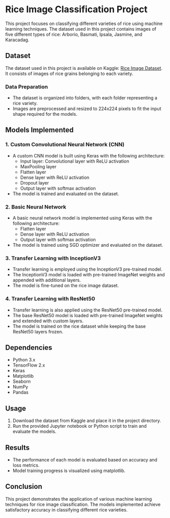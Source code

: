 # Rice Image Classification Project

This project focuses on classifying different varieties of rice using machine learning techniques. The dataset used in this project contains images of five different types of rice: Arborio, Basmati, Ipsala, Jasmine, and Karacadag.

## Dataset
The dataset used in this project is available on Kaggle: [Rice Image Dataset](https://www.kaggle.com/muratkokludataset/rice-image-dataset). It consists of images of rice grains belonging to each variety.

### Data Preparation
- The dataset is organized into folders, with each folder representing a rice variety.
- Images are preprocessed and resized to 224x224 pixels to fit the input shape required for the models.

## Models Implemented
### 1. Custom Convolutional Neural Network (CNN)
- A custom CNN model is built using Keras with the following architecture:
    - Input layer: Convolutional layer with ReLU activation
    - MaxPooling layer
    - Flatten layer
    - Dense layer with ReLU activation
    - Dropout layer
    - Output layer with softmax activation
- The model is trained and evaluated on the dataset.

### 2. Basic Neural Network
- A basic neural network model is implemented using Keras with the following architecture:
    - Flatten layer
    - Dense layer with ReLU activation
    - Output layer with softmax activation
- The model is trained using SGD optimizer and evaluated on the dataset.

### 3. Transfer Learning with InceptionV3
- Transfer learning is employed using the InceptionV3 pre-trained model.
- The InceptionV3 model is loaded with pre-trained ImageNet weights and appended with additional layers.
- The model is fine-tuned on the rice image dataset.

### 4. Transfer Learning with ResNet50
- Transfer learning is also applied using the ResNet50 pre-trained model.
- The base ResNet50 model is loaded with pre-trained ImageNet weights and extended with custom layers.
- The model is trained on the rice dataset while keeping the base ResNet50 layers frozen.

## Dependencies
- Python 3.x
- TensorFlow 2.x
- Keras
- Matplotlib
- Seaborn
- NumPy
- Pandas

## Usage
1. Download the dataset from Kaggle and place it in the project directory.
2. Run the provided Jupyter notebook or Python script to train and evaluate the models.

## Results
- The performance of each model is evaluated based on accuracy and loss metrics.
- Model training progress is visualized using matplotlib.

## Conclusion
This project demonstrates the application of various machine learning techniques for rice image classification. The models implemented achieve satisfactory accuracy in classifying different rice varieties.
